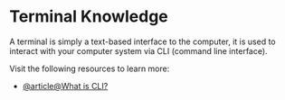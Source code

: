 # Terminal Knowledge

A terminal is simply a text-based interface to the computer, it is used to interact with your computer system via CLI (command line interface).

Visit the following resources to learn more:

- [@article@What is CLI?](https://en.wikipedia.org/wiki/Command-line_interface)
